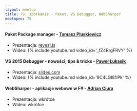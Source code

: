 ```yaml
---
layout: meetup
title: 79. spotkanie - Paket, VS Debugger, WebSharper
meetupno: 79
---
```


#### Paket Package manager - [Tomasz Pluskiewicz](http://twitter.com/tpluscode)
* Prezentacja: [reveal.js](http://paket.t-code.pl)
* Wideo: {% include youtube.md video_id='\_fZ4RrgFRVY' %}

#### VS 2015 Debugger - nowości, tips & tricks - [Paweł Łukasik](https://twitter.com/pawel_lukasik)
* Prezentacja: [slides.com](http://slides.com/pawellukasik/vs-2015-debugging-and-diagnostics/)
* Wideo: {% include youtube.md video_id='9C4LGI81IPk' %}

#### WebSharper - aplikacje webowe w F# - [Adrian Ciura](https://twitter.com/AdrianCiura)
* Prezentacja: wkrótce
* Wideo: wkrótce
